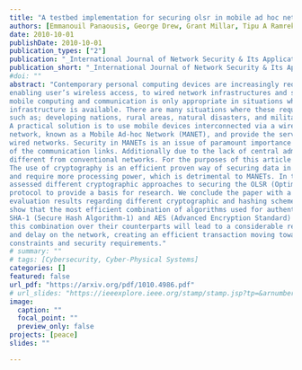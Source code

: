 ```yaml
---
title: "A testbed implementation for securing olsr in mobile ad hoc networks"
authors: [Emmanouil Panaousis, George Drew, Grant Millar, Tipu A Ramrekha, Christos Politis]
date: 2010-10-01
publishDate: 2010-10-01
publication_types: ["2"]
publication: "_International Journal of Network Security & Its Applications_"
publication_short: "_International Journal of Network Security & Its Applications_"
#doi: ""
abstract: "Contemporary personal computing devices are increasingly required to be portable and mobile
enabling user’s wireless access, to wired network infrastructures and services. This approach to
mobile computing and communication is only appropriate in situations where a coherent
infrastructure is available. There are many situations where these requirements are not fulfilled
such as; developing nations, rural areas, natural disasters, and military conflicts to name but a few.
A practical solution is to use mobile devices interconnected via a wireless medium to form a
network, known as a Mobile Ad-hoc Network (MANET), and provide the services normally found in
wired networks. Security in MANETs is an issue of paramount importance due to the wireless nature
of the communication links. Additionally due to the lack of central administration security issues are
different from conventional networks. For the purposes of this article we have used the “WMN testbed” to enable secure routing in MANETs.
The use of cryptography is an efficient proven way of securing data in communications, but some cryptographic algorithms are not as efficient as others
and require more processing power, which is detrimental to MANETs. In this article we have
assessed different cryptographic approaches to securing the OLSR (Optimised Link State Routing)
protocol to provide a basis for research. We conclude the paper with a series of performance
evaluation results regarding different cryptographic and hashing schemes. Our findings clearly
show that the most efficient combination of algorithms used for authentication and encryption are
SHA-1 (Secure Hash Algorithm-1) and AES (Advanced Encryption Standard) respectively. Using
this combination over their counterparts will lead to a considerable reduction in processing time
and delay on the network, creating an efficient transaction moving towards satisfying resource
constraints and security requirements."
# summary: ""
# tags: [Cybersecurity, Cyber-Physical Systems]
categories: []
featured: false
url_pdf: "https://arxiv.org/pdf/1010.4986.pdf"
# url_slides: "https://ieeexplore.ieee.org/stamp/stamp.jsp?tp=&arnumber=8894107"
image:
  caption: ""
  focal_point: ""
  preview_only: false
projects: [peace]
slides: ""

---
```

